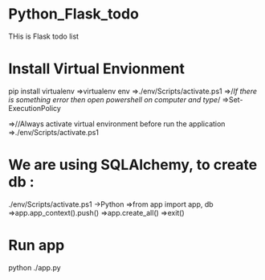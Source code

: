 # Python_Flask_todo
THis is Flask todo list

# Install Virtual Envionment
pip install virtualenv
=>virtualenv env
=>./env/Scripts/activate.ps1
=>/*If there is something error then open powershell on computer and type*/
=>Set-ExecutionPolicy

=>//Always activate virtual environment before run the application
=>./env/Scripts/activate.ps1

# We are using SQLAlchemy, to create db :
./env/Scripts/activate.ps1
->Python
=>from app import app, db
=>app.app_context().push()
=>app.create_all()
=>exit()

# Run app

python ./app.py
